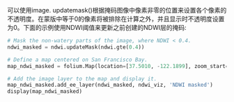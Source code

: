 可以使用image. updatemask()根据掩码图像中像素非零的位置来设置各个像素的不透明度。在蒙版中等于0的像素将被排除在计算之外，并且显示时不透明度设置为0。下面的示例使用NDWI阈值来更新之前创建的NDWI层的掩码:

```python
# Mask the non-watery parts of the image, where NDWI < 0.4.
ndwi_masked = ndwi.updateMask(ndwi.gte(0.4))

# Define a map centered on San Francisco Bay.
map_ndwi_masked = folium.Map(location=[37.5010, -122.1899], zoom_start=10)

# Add the image layer to the map and display it.
map_ndwi_masked.add_ee_layer(ndwi_masked, ndwi_viz, 'NDWI masked')
display(map_ndwi_masked)
```





